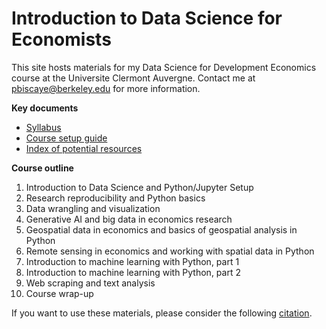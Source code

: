 # Introduction to Data Science for Economists

This site hosts materials for my Data Science for Development Economics course at the Universite Clermont Auvergne. Contact me at <pbiscaye@berkeley.edu> for more information.

**Key documents**
- [Syllabus](https://github.com/pbiscaye/IntroDataScienceEcon/blob/main/Syllabus_Biscaye_DataScience.pdf)
- [Course setup guide](https://github.com/pbiscaye/IntroDataScienceEcon/blob/main/Data_Science_Class_Setup_Guide.pdf)
- [Index of potential resources](https://github.com/pbiscaye/Teaching/blob/main/Data%20science%20resources%20index.pdf)

**Course outline**
1. Introduction to Data Science and Python/Jupyter Setup
2. Research reproducibility and Python basics
3. Data wrangling and visualization
4. Generative AI and big data in economics research
5. Geospatial data in economics and basics of geospatial analysis in Python
6. Remote sensing in economics and working with spatial data in Python
7. Introduction to machine learning with Python, part 1
8. Introduction to machine learning with Python, part 2
9. Web scraping and text analysis
10. Course wrap-up

If you want to use these materials, please consider the following [citation](https://github.com/pbiscaye/IntroDataScienceEcon/blob/main/CITATION.md).
